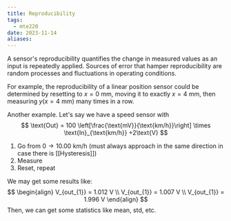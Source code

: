 ```yaml
---
title: Reproducibility
tags:
  - mte220
date: 2023-11-14
aliases:
---
```

A sensor's reproducibility quantifies the change in measured values as an input is repeatedly applied. Sources of error that hamper reproducibility are random processes and fluctuations in operating conditions.

For example, the reproducibility of a linear position sensor could be determined by resetting to $x=0 \text{ mm}$, moving it to exactly $x=4 \text{ mm}$, then measuring $y(x= 4 \text{ mm})$ many times in a row.

Another example. Let's say we have a speed sensor with
$$
\text{Out} = 100 \left[\frac{\text{mV}}{\text{km/h}}\right] \times  \text{In}_{\text{km/h}} +2\text{V}
$$
1. Go from $0 \to 10.00 \text{ km/h}$ (must always approach in the same direction in case there is [[Hysteresis]])
2. Measure
3. Reset, repeat

We may get some results like:
$$
\begin{align}
V_{out_{1}} = 1.012 V \\
V_{out_{1}} = 1.007 V \\ 
V_{out_{1}} = 1.996 V 
\end{align}
$$
Then, we can get some statistics like mean, std, etc.
